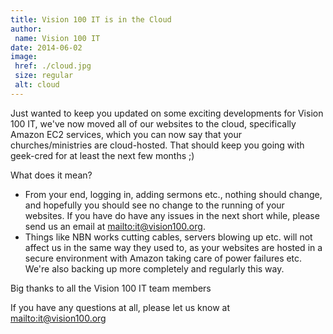 ```yaml
---
title: Vision 100 IT is in the Cloud
author:
 name: Vision 100 IT
date: 2014-06-02
image:
 href: ./cloud.jpg
 size: regular
 alt: cloud
---
```


Just wanted to keep you updated on some exciting developments for Vision 100 IT, we've now moved all of our websites to the cloud, specifically Amazon EC2 services, which you can now say that your churches/ministries are cloud-hosted.  That should keep you going with geek-cred for at least the next few months ;)

What does it mean?

- From your end, logging in, adding sermons etc., nothing should change, and hopefully you should see no change to the running of your websites.  If you have do have any issues in the next short while, please send us an email at <mailto:it@vision100.org>.
- Things like NBN works cutting cables, servers blowing up etc. will not affect us in the same way they used to, as your websites are hosted in a secure environment with Amazon taking care of power failures etc.  We're also backing up more completely and regularly this way.

Big thanks to all the Vision 100 IT team members 

If you have any questions at all, please let us know at <mailto:it@vision100.org>
